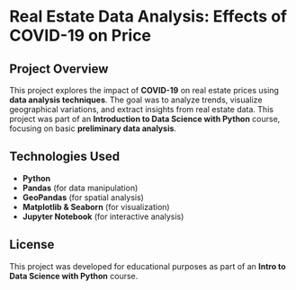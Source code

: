 # Real Estate Data Analysis: Effects of COVID-19 on Price

## Project Overview
This project explores the impact of **COVID-19** on real estate prices using **data analysis techniques**. The goal was to analyze trends, visualize geographical variations, and extract insights from real estate data. This project was part of an **Introduction to Data Science with Python** course, focusing on basic **preliminary data analysis**.

## Technologies Used
- **Python**
- **Pandas** (for data manipulation)
- **GeoPandas** (for spatial analysis)
- **Matplotlib & Seaborn** (for visualization)
- **Jupyter Notebook** (for interactive analysis)

## License
This project was developed for educational purposes as part of an **Intro to Data Science with Python** course.


